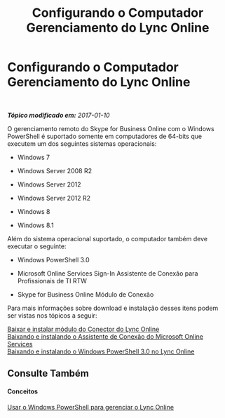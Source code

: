 ﻿---
title: Configurando o Computador Gerenciamento do Lync Online
TOCTitle: Configurando o Computador Gerenciamento do Lync Online
ms:assetid: bca143e2-659a-4161-9220-59ffd9fc2874
ms:mtpsurl: https://technet.microsoft.com/pt-br/library/Dn362839(v=OCS.15)
ms:contentKeyID: 56270464
ms.date: 06/02/2017
mtps_version: v=OCS.15
ms.translationtype: HT
---

# Configurando o Computador Gerenciamento do Lync Online

 

_**Tópico modificado em:** 2017-01-10_

O gerenciamento remoto do Skype for Business Online com o Windows PowerShell é suportado somente em computadores de 64-bits que executem um dos seguintes sistemas operacionais:

  - Windows 7

  - Windows Server 2008 R2

  - Windows Server 2012

  - Windows Server 2012 R2

  - Windows 8

  - Windows 8.1

Além do sistema operacional suportado, o computador também deve executar o seguinte:

  - Windows PowerShell 3.0

  - Microsoft Online Services Sign-In Assistente de Conexão para Profissionais de TI RTW

  - Skype for Business Online Módulo de Conexão

Para mais informações sobre download e instalação desses itens podem ser vistas nos tópicos a seguir:

[Baixar e instalar módulo do Conector do Lync Online](downloading-and-installing-the-skype-for-business-online-connector-module.md)  
[Baixando e instalando o Assistente de Conexão do Microsoft Online Services](downloading-and-installing-the-microsoft-online-services-sign-in-assistant-for-skype-for-business-online.md)  
[Baixando e instalando o Windows PowerShell 3.0 no Lync Online](downloading-and-installing-windows-powershell-3-0-in-skype-for-business-online.md)

## Consulte Também

#### Conceitos

[Usar o Windows PowerShell para gerenciar o Lync Online](skype-for-business-online-using-windows-powershell-to-manage-your-tenant.md)

